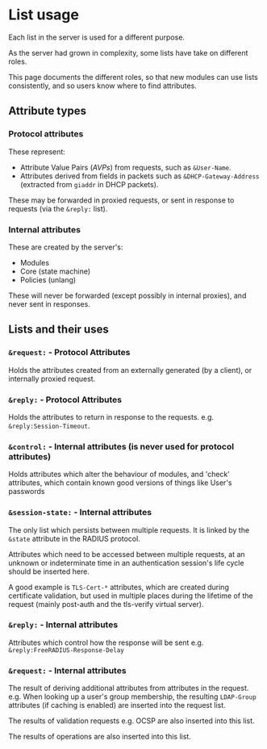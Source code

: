 # List usage

Each list in the server is used for a different purpose.

As the server had grown in complexity, some lists have take on different roles.

This page documents the different roles, so that new modules can use lists consistently,
and so users know where to find attributes.

## Attribute types
### Protocol attributes
These represent:
- Attribute Value Pairs (_AVPs_) from requests, such as ``&User-Name``.
- Attributes derived from fields in packets such as ``&DHCP-Gateway-Address`` (extracted from ``giaddr`` in DHCP packets).

These may be forwarded in proxied requests, or sent in response to requests (via the ``&reply:`` list).

### Internal attributes
These are created by the server's:
- Modules
- Core (state machine)
- Policies (unlang)

These will never be forwarded (except possibly in internal proxies), and never sent in responses.

## Lists and their uses
### ``&request:`` - Protocol Attributes
Holds the attributes created from an externally generated (by a client), or internally proxied request. 

### ``&reply:`` - Protocol Attributes
Holds the attributes to return in response to the requests. e.g. ``&reply:Session-Timeout``.

### ``&control:`` - Internal attributes (is never used for protocol attributes)
Holds attributes which alter the behaviour of modules, and 'check' attributes, which contain 
known good versions of things like User's passwords

### ``&session-state:`` - Internal attributes
The only list which persists between multiple requests.  It is linked by the ``&state`` attribute in the RADIUS protocol.

Attributes which need to be accessed between multiple requests, at an unknown or indeterminate time in an authentication session's life cycle should be inserted here.

A good example is ``TLS-Cert-*`` attributes, which are created during certificate validation, but used in multiple places during the lifetime of the request (mainly post-auth and the tls-verify virtual server).

### ``&reply:`` - Internal attributes
Attributes which control how the response will be sent e.g. ``&reply:FreeRADIUS-Response-Delay``

### ``&request:`` - Internal attributes
The result of deriving additional attributes from attributes in the request. e.g. When looking up a user's group membership, the resulting ``LDAP-Group`` attributes (if caching is enabled) are inserted into the request list.

The results of validation requests e.g. OCSP are also inserted into this list.

The results of operations are also inserted into this list.